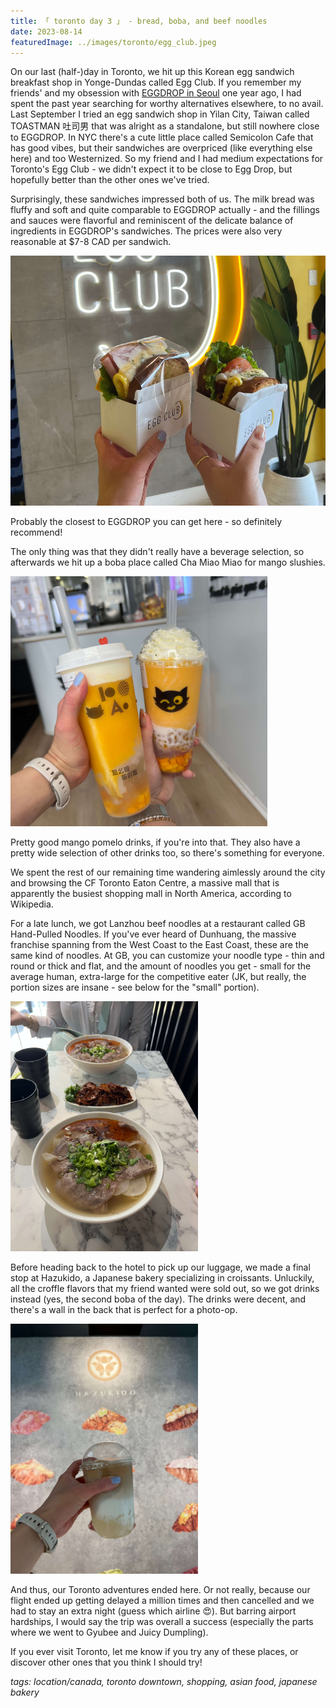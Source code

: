 ```yaml
---
title: 「 toronto day 3 」 - bread, boba, and beef noodles
date: 2023-08-14
featuredImage: ../images/toronto/egg_club.jpeg
---
```


On our last (half-)day in Toronto, we hit up this Korean egg sandwich breakfast shop in Yonge-Dundas called Egg Club. If you remember my friends' and my obsession with <a href="https://clarityeats.com/koreaDay5/">EGGDROP in Seoul</a> one year ago, I had spent the past year searching for worthy alternatives elsewhere, to no avail. Last September I tried an egg sandwich shop in Yilan City, Taiwan called TOASTMAN 吐司男 that was alright as a standalone, but still nowhere close to EGGDROP. In NYC there's a cute little place called Semicolon Cafe that has good vibes, but their sandwiches are overpriced (like everything else here) and too Westernized. So my friend and I had medium expectations for Toronto's Egg Club - we didn't expect it to be close to Egg Drop, but hopefully better than the other ones we've tried.

Surprisingly, these sandwiches impressed both of us. The milk bread was fluffy and soft and quite comparable to EGGDROP actually - and the fillings and sauces were flavorful and reminiscent of the delicate balance of ingredients in EGGDROP's sandwiches. The prices were also very reasonable at $7-8 CAD per sandwich.

<div>
    <img src="../images/toronto/egg_club.jpeg" 
        alt="Egg Club in Yonge-Dundas, Toronto"
        style="height: 400px; object-fit:cover;display:inline-block;"
    />
</div>

Probably the closest to EGGDROP you can get here - so definitely recommend!

The only thing was that they didn't really have a beverage selection, so afterwards we hit up a boba place called Cha Miao Miao for mango slushies.

<div>
    <img src="../images/toronto/cha_miao_miao.jpeg" 
        alt="Cha Miao Miao in Yonge-Dundas, Toronto"
        style="height: 400px; object-fit:cover;display:inline-block;"
    />
</div>

Pretty good mango pomelo drinks, if you're into that. They also have a pretty wide selection of other drinks too, so there's something for everyone.

We spent the rest of our remaining time wandering aimlessly around the city and browsing the CF Toronto Eaton Centre, a massive mall that is apparently the busiest shopping mall in North America, according to Wikipedia.

For a late lunch, we got Lanzhou beef noodles at a restaurant called GB Hand-Pulled Noodles. If you've ever heard of Dunhuang, the massive franchise spanning from the West Coast to the East Coast, these are the same kind of noodles. At GB, you can customize your noodle type - thin and round or thick and flat, and the amount of noodles you get - small for the average human, extra-large for the competitive eater (JK, but really, the portion sizes are insane - see below for the "small" portion).

<div>
    <img src="../images/toronto/hand_pulled_noodles.jpeg" 
        alt="GB Hand-Pulled Noodles in Toronto"
        style="height: 400px; object-fit:cover;display:inline-block;"
    />
</div>

Before heading back to the hotel to pick up our luggage, we made a final stop at Hazukido, a Japanese bakery specializing in croissants. Unluckily, all the croffle flavors that my friend wanted were sold out, so we got drinks instead (yes, the second boba of the day). The drinks were decent, and there's a wall in the back that is perfect for a photo-op.

<div>
    <img src="../images/toronto/hazukido.jpeg" 
        alt="Light Cafe in Downtown Toronto"
        style="height: 400px; object-fit:cover;display:inline-block;"
    />
</div>

And thus, our Toronto adventures ended here. Or not really, because our flight ended up getting delayed a million times and then cancelled and we had to stay an extra night (guess which airline 😍). But barring airport hardships, I would say the trip was overall a success (especially the parts where we went to Gyubee and Juicy Dumpling).

If you ever visit Toronto, let me know if you try any of these places, or discover other ones that you think I should try!

_tags: location/canada, toronto downtown, shopping, asian food, japanese bakery_
